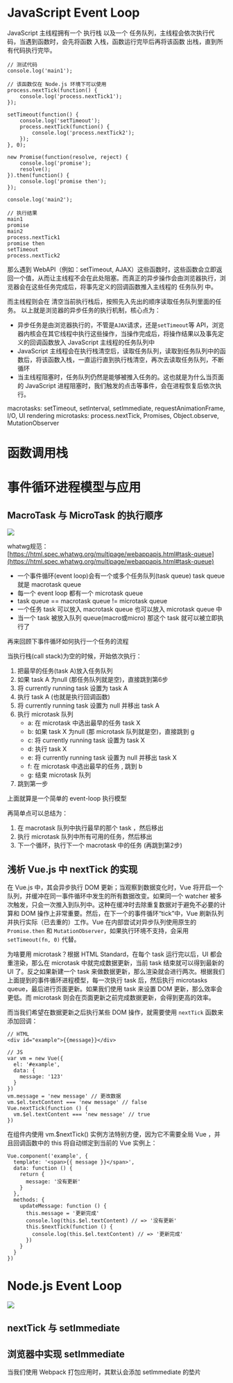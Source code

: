 # JavaScript Event Loop



JavaScript 主线程拥有一个 执行栈 以及一个 任务队列，主线程会依次执行代码，当遇到函数时，会先将函数 入栈，函数运行完毕后再将该函数 出栈，直到所有代码执行完毕。


```
// 测试代码
console.log('main1');

// 该函数仅在 Node.js 环境下可以使用
process.nextTick(function() {
    console.log('process.nextTick1');
});

setTimeout(function() {
    console.log('setTimeout');
    process.nextTick(function() {
        console.log('process.nextTick2');
    });
}, 0);

new Promise(function(resolve, reject) {
    console.log('promise');
    resolve();
}).then(function() {
    console.log('promise then');
});

console.log('main2');

// 执行结果
main1
promise
main2
process.nextTick1
promise then
setTimeout
process.nextTick2
```


那么遇到 WebAPI（例如：setTimeout, AJAX）这些函数时，这些函数会立即返回一个值，从而让主线程不会在此处阻塞。而真正的异步操作会由浏览器执行，浏览器会在这些任务完成后，将事先定义的回调函数推入主线程的 任务队列 中。

而主线程则会在 清空当前执行栈后，按照先入先出的顺序读取任务队列里面的任务。
以上就是浏览器的异步任务的执行机制，核心点为：

- 异步任务是由浏览器执行的，不管是`AJAX`请求，还是`setTimeout`等 API，浏览器内核会在其它线程中执行这些操作，当操作完成后，将操作结果以及事先定义的回调函数放入 JavaScript 主线程的任务队列中
- JavaScript 主线程会在执行栈清空后，读取任务队列，读取到任务队列中的函数后，将该函数入栈，一直运行直到执行栈清空，再次去读取任务队列，不断循环
- 当主线程阻塞时，任务队列仍然是能够被推入任务的。这也就是为什么当页面的 JavaScript 进程阻塞时，我们触发的点击等事件，会在进程恢复后依次执行。

macrotasks: setTimeout, setInterval, setImmediate, requestAnimationFrame, I/O, UI rendering
microtasks: process.nextTick, Promises, Object.observe, MutationObserver



# 函数调用栈

# 事件循环进程模型与应用

## MacroTask 与 MicroTask 的执行顺序

![](http://mmbiz.qpic.cn/mmbiz_png/meG6Vo0Mevia3qqAdZXbGMvOQWvD3AxX5RExFksDUS067icPUUmVweUqmuaR2vHlkOqia7x0XydvVfstK6Lf5l7GQ/640?wx_fmt=png&tp=webp&wxfrom=5&wx_lazy=1)

whatwg规范：[https://html.spec.whatwg.org/multipage/webappapis.html#task-queue](https://html.spec.whatwg.org/multipage/webappapis.html#task-queue)

- 一个事件循环(event loop)会有一个或多个任务队列(task queue) task queue 就是 macrotask queue
- 每一个 event loop 都有一个 microtask queue
- task queue == macrotask queue != microtask queue
- 一个任务 task 可以放入 macrotask queue 也可以放入 microtask queue 中
- 当一个 task 被放入队列 queue(macro或micro) 那这个 task 就可以被立即执行了

再来回顾下事件循环如何执行一个任务的流程

当执行栈(call stack)为空的时候，开始依次执行：

1. 把最早的任务(task A)放入任务队列
2. 如果 task A 为null (那任务队列就是空)，直接跳到第6步
3. 将 currently running task 设置为 task A
4. 执行 task A (也就是执行回调函数)
5. 将 currently running task 设置为 null 并移出 task A
6. 执行 microtask 队列
   - a: 在 microtask 中选出最早的任务 task X
   - b: 如果 task X 为null (那 microtask 队列就是空)，直接跳到 g
   - c: 将 currently running task 设置为 task X
   - d: 执行 task X
   - e: 将 currently running task 设置为 null 并移出 task X
   - f: 在 microtask 中选出最早的任务 , 跳到 b
   - g: 结束 microtask 队列
7. 跳到第一步

上面就算是一个简单的 event-loop 执行模型

再简单点可以总结为：


1. 在 macrotask 队列中执行最早的那个 task ，然后移出
2. 执行 microtask 队列中所有可用的任务，然后移出
3. 下一个循环，执行下一个 macrotask 中的任务 (再跳到第2步)


## 浅析 Vue.js 中 nextTick 的实现

在 Vue.js 中，其会异步执行 DOM 更新；当观察到数据变化时，Vue 将开启一个队列，并缓冲在同一事件循环中发生的所有数据改变。如果同一个 watcher 被多次触发，只会一次推入到队列中。这种在缓冲时去除重复数据对于避免不必要的计算和 DOM 操作上非常重要。然后，在下一个的事件循环“tick”中，Vue 刷新队列并执行实际（已去重的）工作。Vue 在内部尝试对异步队列使用原生的 `Promise.then` 和 `MutationObserver`，如果执行环境不支持，会采用 `setTimeout(fn, 0)` 代替。

为啥要用 microtask？根据 HTML Standard，在每个 task 运行完以后，UI 都会重渲染，那么在 microtask 中就完成数据更新，当前 task 结束就可以得到最新的 UI 了。反之如果新建一个 task 来做数据更新，那么渲染就会进行两次。根据我们上面提到的事件循环进程模型，每一次执行 task 后，然后执行 microtasks queue，最后进行页面更新。如果我们使用 task 来设置 DOM 更新，那么效率会更低。而 microtask 则会在页面更新之前完成数据更新，会得到更高的效率。

而当我们希望在数据更新之后执行某些 DOM 操作，就需要使用 `nextTick` 函数来添加回调：
```
// HTML
<div id="example">{{message}}</div>

// JS
var vm = new Vue({
  el: '#example',
  data: {
    message: '123'
  }
})
vm.message = 'new message' // 更改数据
vm.$el.textContent === 'new message' // false
Vue.nextTick(function () {
  vm.$el.textContent === 'new message' // true
})
```
在组件内使用 vm.$nextTick() 实例方法特别方便，因为它不需要全局 Vue ，并且回调函数中的 this 将自动绑定到当前的 Vue 实例上：
```
Vue.component('example', {
  template: '<span>{{ message }}</span>',
  data: function () {
    return {
      message: '没有更新'
    }
  },
  methods: {
    updateMessage: function () {
      this.message = '更新完成'
      console.log(this.$el.textContent) // => '没有更新'
      this.$nextTick(function () {
        console.log(this.$el.textContent) // => '更新完成'
      })
    }
  }
})
```


# Node.js Event Loop

![](https://blog-assets.risingstack.com/2016/10/the-Node-js-event-loop.png)

## nextTick 与 setImmediate

## 浏览器中实现 setImmediate 
当我们使用 Webpack 打包应用时，其默认会添加 setImmediate 的垫片
